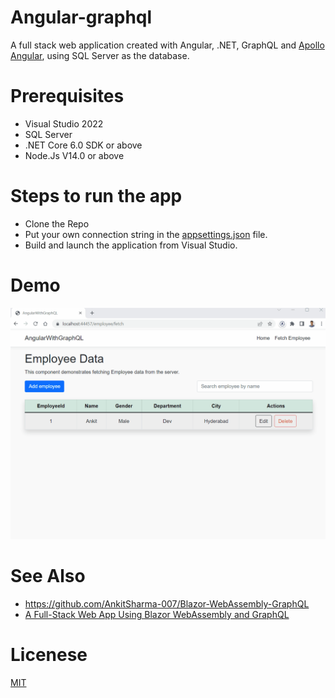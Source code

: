 # Angular-graphql

A full stack web application created with Angular, .NET, GraphQL and [Apollo Angular](https://www.the-guild.dev/graphql/apollo-angular/docs), using SQL Server as the database.

# Prerequisites
- Visual Studio 2022 
- SQL Server 
- .NET Core 6.0 SDK or above
- Node.Js V14.0 or above

# Steps to run the app

- Clone the Repo
- Put your own connection string in the [appsettings.json](https://github.com/AnkitSharma-007/angular-graphql/blob/main/AngularWithGraphQL/AngularWithGraphQL/appsettings.json) file.
- Build and launch the application from Visual Studio.

# Demo

![AngularGraphQL Output](https://github.com/AnkitSharma-007/angular-graphql/blob/main/Output/AngularGraphQLOutput.gif)

# See Also

- https://github.com/AnkitSharma-007/Blazor-WebAssembly-GraphQL
- [A Full-Stack Web App Using Blazor WebAssembly and GraphQL](https://www.syncfusion.com/blogs/post/a-full-stack-web-app-using-blazor-webassembly-and-graphql-part-1.aspx)

# Licenese
[MIT](https://github.com/AnkitSharma-007/angular-graphql/blob/main/LICENSE)
